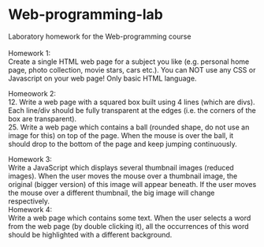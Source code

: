 # Web-programming-lab
Laboratory homework for the Web-programming course<br>    
Homework 1:<br> 
Create a single HTML web page for a subject you like (e.g. personal home page, photo collection, movie stars, cars etc.). You can NOT use any CSS or Javascript on your web page! Only basic HTML language.<br>

Homeowork 2: <br>
12. Write a web page with a squared box built using 4 lines (which are divs). Each line/div should be fully transparent at the edges (i.e. the corners of the box are transparent).
<br>
25. Write a web page which contains a ball (rounded shape, do not use an image for this) on top of the page. When the mouse is over the ball, it should drop to the bottom of the page and keep jumping continuously.<br>

Homework 3: <br>
Write a JavaScript which displays several thumbnail images (reduced images). When the user moves the mouse over a thumbnail image, the original (bigger version) of this image will appear beneath. If the user moves the mouse over a different thumbnail, the big image will change respectively.
<br>
Homework 4: <br>
Write a web page which contains some text. When the user selects a word from the web page (by double clicking it), all the occurrences of this word should be highlighted with a different background.
